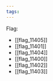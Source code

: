 ```yaml
---
tags:
---
```

Flag:
- [[flag_11405]]
- [[flag_11401]]
- [[flag_11404]]
- [[flag_11400]]
- [[flag_11402]]
- [[flag_11403]]

